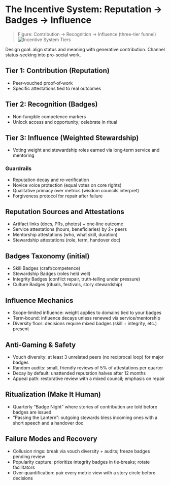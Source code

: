 # The Incentive System: Reputation → Badges → Influence

> Figure: Contribution → Recognition → Influence (three-tier funnel)
> ![Incentive System Tiers](../../assets/fig_incentive_system_tiers.svg)

Design goal: align status and meaning with generative contribution. Channel status-seeking into pro-social work.

## Tier 1: Contribution (Reputation)

- Peer‑vouched proof‑of‑work
- Specific attestations tied to real outcomes

## Tier 2: Recognition (Badges)

- Non‑fungible competence markers
- Unlock access and opportunity; celebrate in ritual

## Tier 3: Influence (Weighted Stewardship)

- Voting weight and stewardship roles earned via long‑term service and mentoring

### Guardrails

- Reputation decay and re‑verification
- Novice voice protection (equal votes on core rights)
- Qualitative primacy over metrics (wisdom councils interpret)
- Forgiveness protocol for repair after failure


## Reputation Sources and Attestations

- Artifact links (docs, PRs, photos) + one‑line outcome
- Service attestations (hours, beneficiaries) by 2+ peers
- Mentorship attestations (who, what skill, duration)
- Stewardship attestations (role, term, handover doc)

## Badges Taxonomy (initial)

- Skill Badges (craft/competence)
- Stewardship Badges (roles held well)
- Integrity Badges (conflict repair, truth‑telling under pressure)
- Culture Badges (rituals, festivals, story stewardship)

## Influence Mechanics

- Scope‑limited influence: weight applies to domains tied to your badges
- Term‑bound: influence decays unless renewed via service/mentorship
- Diversity floor: decisions require mixed badges (skill + integrity, etc.) present

## Anti‑Gaming & Safety

- Vouch diversity: at least 3 unrelated peers (no reciprocal loop) for major badges
- Random audits: small, friendly reviews of 5% of attestations per quarter
- Decay by default: unattended reputation halves after 12 months
- Appeal path: restorative review with a mixed council; emphasis on repair

## Ritualization (Make It Human)

- Quarterly “Badge Night” where stories of contribution are told before badges are issued
- “Passing the Lantern”: outgoing stewards bless incoming ones with a short speech and a handover doc

## Failure Modes and Recovery

- Collusion rings: break via vouch diversity + audits; freeze badges pending review
- Popularity capture: prioritize integrity badges in tie‑breaks; rotate facilitators
- Over‑quantification: pair every metric view with a story circle before decisions
